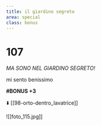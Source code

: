 ```yaml
---
title: il giardino segreto
area: special
class: bonus
---
```

# 107
_MA SONO NEL GIARDINO SEGRETO!_

mi sento benissimo

**#BONUS +3**

⬇️ [[98-orto-dentro_lavatrice]]

![[foto_115.jpg]]
